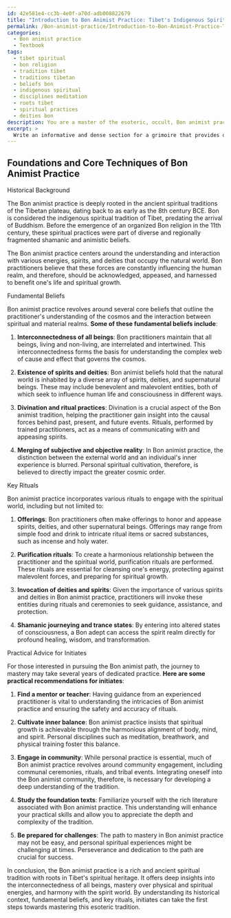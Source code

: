 ```yaml
---
id: 42e581e4-cc3b-4e0f-a70d-adb008822679
title: "Introduction to Bon Animist Practice: Tibet's Indigenous Spiritual Tradition"
permalink: /Bon-animist-practice/Introduction-to-Bon-Animist-Practice-Tibets-Indigenous-Spiritual-Tradition/
categories:
  - Bon animist practice
  - Textbook
tags:
  - tibet spiritual
  - bon religion
  - tradition tibet
  - traditions tibetan
  - beliefs bon
  - indigenous spiritual
  - disciplines meditation
  - roots tibet
  - spiritual practices
  - deities bon
description: You are a master of the esoteric, occult, Bon animist practice and education, you have written many textbooks on the subject in ways that provide students with rich and deep understanding of the subject. You are being asked to write textbook-like sections on a topic and you do it with full context, explainability, and reliability in accuracy to the true facts of the topic at hand, in a textbook style that a student would easily be able to learn from, in a rich, engaging, and contextual way. Always include relevant context (such as formulas and history), related concepts, and in a way that someone can gain deep insights from.
excerpt: > 
  Write an informative and dense section for a grimoire that provides deep insight into the foundations and core techniques of Bon animist practice. Focus on the historical background, fundamental beliefs, and key rituals, as well as practical advice for initiates in their journey to achieve mastery in this esoteric tradition.
---
```


## Foundations and Core Techniques of Bon Animist Practice

Historical Background

The Bon animist practice is deeply rooted in the ancient spiritual traditions of the Tibetan plateau, dating back to as early as the 8th century BCE. Bon is considered the indigenous spiritual tradition of Tibet, predating the arrival of Buddhism. Before the emergence of an organized Bon religion in the 11th century, these spiritual practices were part of diverse and regionally fragmented shamanic and animistic beliefs.

The Bon animist practice centers around the understanding and interaction with various energies, spirits, and deities that occupy the natural world. Bon practitioners believe that these forces are constantly influencing the human realm, and therefore, should be acknowledged, appeased, and harnessed to benefit one's life and spiritual growth.

Fundamental Beliefs

Bon animist practice revolves around several core beliefs that outline the practitioner's understanding of the cosmos and the interaction between spiritual and material realms. **Some of these fundamental beliefs include**:

1. **Interconnectedness of all beings**: Bon practitioners maintain that all beings, living and non-living, are interrelated and intertwined. This interconnectedness forms the basis for understanding the complex web of cause and effect that governs the cosmos.

2. **Existence of spirits and deities**: Bon animist beliefs hold that the natural world is inhabited by a diverse array of spirits, deities, and supernatural beings. These may include benevolent and malevolent entities, both of which seek to influence human life and consciousness in different ways.

3. **Divination and ritual practices**: Divination is a crucial aspect of the Bon animist tradition, helping the practitioner gain insight into the causal forces behind past, present, and future events. Rituals, performed by trained practitioners, act as a means of communicating with and appeasing spirits.

4. **Merging of subjective and objective reality**: In Bon animist practice, the distinction between the external world and an individual's inner experience is blurred. Personal spiritual cultivation, therefore, is believed to directly impact the greater cosmic order.

Key Rituals 

Bon animist practice incorporates various rituals to engage with the spiritual world, including but not limited to:

1. **Offerings**: Bon practitioners often make offerings to honor and appease spirits, deities, and other supernatural beings. Offerings may range from simple food and drink to intricate ritual items or sacred substances, such as incense and holy water.

2. **Purification rituals**: To create a harmonious relationship between the practitioner and the spiritual world, purification rituals are performed. These rituals are essential for cleansing one's energy, protecting against malevolent forces, and preparing for spiritual growth.

3. **Invocation of deities and spirits**: Given the importance of various spirits and deities in Bon animist practice, practitioners will invoke these entities during rituals and ceremonies to seek guidance, assistance, and protection.

4. **Shamanic journeying and trance states**: By entering into altered states of consciousness, a Bon adept can access the spirit realm directly for profound healing, wisdom, and transformation.

Practical Advice for Initiates

For those interested in pursuing the Bon animist path, the journey to mastery may take several years of dedicated practice. **Here are some practical recommendations for initiates**:

1. **Find a mentor or teacher**: Having guidance from an experienced practitioner is vital to understanding the intricacies of Bon animist practice and ensuring the safety and accuracy of rituals.

2. **Cultivate inner balance**: Bon animist practice insists that spiritual growth is achievable through the harmonious alignment of body, mind, and spirit. Personal disciplines such as meditation, breathwork, and physical training foster this balance.

3. **Engage in community**: While personal practice is essential, much of Bon animist practice revolves around community engagement, including communal ceremonies, rituals, and tribal events. Integrating oneself into the Bon animist community, therefore, is necessary for developing a deep understanding of the tradition.

4. **Study the foundation texts**: Familiarize yourself with the rich literature associated with Bon animist practice. This understanding will enhance your practical skills and allow you to appreciate the depth and complexity of the tradition.

5. **Be prepared for challenges**: The path to mastery in Bon animist practice may not be easy, and personal spiritual experiences might be challenging at times. Perseverance and dedication to the path are crucial for success.

In conclusion, the Bon animist practice is a rich and ancient spiritual tradition with roots in Tibet's spiritual heritage. It offers deep insights into the interconnectedness of all beings, mastery over physical and spiritual energies, and harmony with the spirit world. By understanding its historical context, fundamental beliefs, and key rituals, initiates can take the first steps towards mastering this esoteric tradition.
